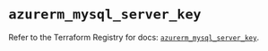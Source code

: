 # `azurerm_mysql_server_key`

Refer to the Terraform Registry for docs: [`azurerm_mysql_server_key`](https://registry.terraform.io/providers/hashicorp/azurerm/3.96.0/docs/resources/mysql_server_key).
